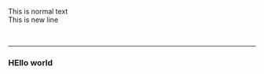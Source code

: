 <!-- This is comment in markdown file -->


<!-- we can use <br> tag or (double space) -->
This is normal text  <br>
This is new line

<br>

---
### HEllo world
